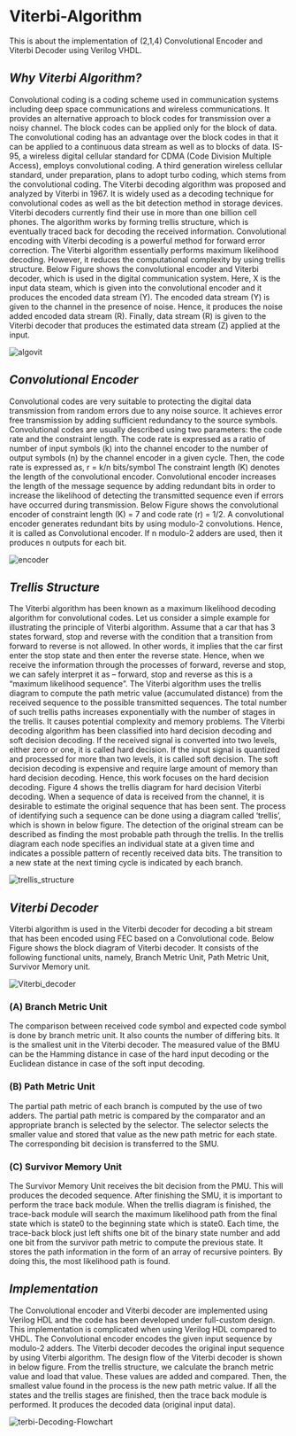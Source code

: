 # Viterbi-Algorithm
This is about the implementation of (2,1,4) Convolutional Encoder and Viterbi Decoder using Verilog VHDL. 

## *Why Viterbi Algorithm?*

Convolutional coding is a coding scheme used in communication systems including deep space communications and wireless communications. It provides an alternative approach to block codes for transmission over a noisy channel. The block codes can be applied only for the block of data. The convolutional coding has an advantage over the block codes in that it can be applied to a continuous data stream as well as to blocks of data. IS-95, a wireless digital cellular standard for CDMA (Code Division Multiple Access), employs convolutional coding. A third generation wireless cellular standard, under preparation, plans to adopt turbo coding, which stems from the convolutional coding. The Viterbi decoding algorithm was proposed and analyzed by Viterbi in 1967. It is widely used as a decoding technique for convolutional codes as well as the bit detection method in storage devices. Viterbi decoders currently find their use in more than one billion cell phones. The algorithm works by forming trellis structure, which is eventually traced back for decoding the received information. Convolutional encoding with Viterbi decoding is a powerful method for forward error correction. The Viterbi algorithm essentially performs maximum likelihood decoding. However, it reduces the computational complexity by using trellis structure. Below Figure shows the convolutional encoder and Viterbi decoder, which is used in the digital communication system. Here, X is the input data steam, which is given into the convolutional encoder and it produces the encoded data stream (Y). The encoded data stream (Y) is given to the channel in the presence of noise. Hence, it produces the noise added encoded data stream (R). Finally, data stream (R) is given to the Viterbi decoder that produces the estimated data stream (Z) applied at the input.

![algovit](https://user-images.githubusercontent.com/65102010/90029266-4e202e80-dcd8-11ea-8a0a-b88a77d66ee7.png)

## *Convolutional Encoder*

Convolutional codes are very suitable to protecting the digital data transmission from random errors due to any noise source. It achieves error free transmission by adding sufficient redundancy to the source symbols. Convolutional codes are usually described using two parameters: the code rate and the constraint length. The code rate is expressed as a ratio of number of input symbols (k) into the channel encoder to the number of output symbols (n) by the channel encoder in a given cycle. Then, the code rate is expressed as, r = k/n bits/symbol The constraint length (K) denotes the length of the convolutional encoder. Convolutional encoder increases the length of the message sequence by adding redundant bits in order to increase the likelihood of detecting the transmitted sequence even if errors have occurred during transmission. Below Figure shows the convolutional encoder of constraint length (K) = 7 and code rate (r) = 1/2. A convolutional encoder generates redundant bits by using modulo-2 convolutions. Hence, it is called as Convolutional encoder. If n modulo-2 adders are used, then it produces n outputs for each bit. 

![encoder](https://user-images.githubusercontent.com/65102010/90027487-38116e80-dcd6-11ea-8d00-7995bf7681de.png)

## *Trellis Structure*

The Viterbi algorithm has been known as a maximum likelihood decoding algorithm for convolutional codes. Let us consider a simple example for illustrating the principle of Viterbi algorithm. Assume that a car that has 3 states forward, stop and reverse with the condition that a transition from forward to reverse is not allowed. In other words, it implies that the car first enter the stop state and then enter the reverse state. Hence, when we receive the information through the processes of forward, reverse and stop, we can safely interpret it as – forward, stop and reverse as this is a “maximum likelihood sequence”. The Viterbi algorithm uses the trellis diagram to compute the path metric value (accumulated distance) from the received sequence to the possible transmitted sequences. The total number of such trellis paths increases exponentially with the number of stages in the trellis. It causes potential complexity and memory problems. The Viterbi decoding algorithm has been classified into hard decision decoding and soft decision decoding. If the received signal is converted into two levels, either zero or one, it is called hard decision. If the input signal is quantized and processed for more than two levels, it is called soft decision. The soft decision decoding is expensive and require large amount of memory than hard decision decoding. Hence, this work focuses on the hard decision decoding. Figure 4 shows the trellis diagram for hard decision Viterbi decoding. When a sequence of data is received from the channel, it is desirable to estimate the original sequence that has been sent. The process of identifying such a sequence can be done using a diagram called ‘trellis’, which is shown in below figure. The detection of the original stream can be described as finding the most probable path through the trellis. In the trellis diagram each node specifies an individual state at a given time and indicates a possible pattern of recently received data bits. The transition to a new state at the next timing cycle is indicated by each branch.

![trellis_structure](https://user-images.githubusercontent.com/65102010/90031774-3dbd8300-dcdb-11ea-9f51-37d7d770f89e.png)

## *Viterbi Decoder*

Viterbi algorithm is used in the Viterbi decoder for decoding a bit stream that has been encoded using FEC based on a Convolutional code. Below Figure shows the block diagram of Viterbi decoder. It consists of the following functional units, namely, Branch Metric Unit, Path Metric Unit, Survivor Memory unit.

![Viterbi_decoder](https://user-images.githubusercontent.com/65102010/90032462-04d1de00-dcdc-11ea-94bd-e80f4813695b.png)

### (A) Branch Metric Unit

The comparison between received code symbol and expected code symbol is done by branch metric unit. It also counts the number of differing bits. It is the smallest unit in the Viterbi decoder. The measured value of the BMU can be the Hamming distance in case of the hard input decoding or the Euclidean distance in case of the soft input decoding.

### (B) Path Metric Unit

The partial path metric of each branch is computed by the use of two adders. The partial path metric is compared by the comparator and an appropriate branch is selected by the selector. The selector selects the smaller value and stored that value as the new path metric for each state. The corresponding bit decision is transferred to the SMU.

### (C) Survivor Memory Unit

The Survivor Memory Unit receives the bit decision from the PMU. This will produces the decoded sequence. After finishing the SMU, it is important to perform the trace back module. When the trellis diagram is finished, the trace-back module will search the maximum likelihood path from the final state which is state0 to the beginning state which is state0. Each time, the trace-back block just left shifts one bit of the binary state number and add one bit from the survivor path metric to compute the previous state. It stores the path information in the form of an array of recursive pointers. By doing this, the most likelihood path is found.

## *Implementation*

The Convolutional encoder and Viterbi decoder are implemented using Verilog HDL and the code has been developed under full-custom design. This implementation is complicated when using Verilog HDL compared to VHDL. The Convolutional encoder encodes the given input sequence by modulo-2 adders. The Viterbi decoder decodes the original input sequence by using Viterbi algorithm. The design flow of the Viterbi decoder is shown in below figure. From the trellis structure, we calculate the branch metric value and load that value. These values are added and compared. Then, the smallest value found in the process is the new path metric value. If all the states and the trellis stages are finished, then the trace back module is performed. It produces the decoded data (original input data).

![terbi-Decoding-Flowchart](https://user-images.githubusercontent.com/65102010/90033620-4adb7180-dcdd-11ea-9bcf-6eac619b7047.png)
